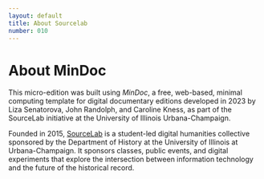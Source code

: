 ```yaml
---
layout: default
title: About Sourcelab
number: 010
---
```


# About MinDoc

This micro-edition was built using *MinDoc*, a free, web-based, minimal computing template for digital documentary editions developed in 2023 by Liza Senatorova, John Randolph, and Caroline Kness, as part of the SourceLab initiative at the University of Illinois Urbana-Champaign.

Founded in 2015, [SourceLab](https://sourcelab.history.illinois.edu/) is a student-led digital humanities collective sponsored by the Department of History at the University of Illinois at Urbana-Champaign. It sponsors classes, public events, and digital experiments that explore the intersection between information technology and the future of the historical record.
